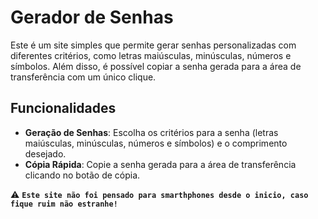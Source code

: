 # Gerador de Senhas

Este é um site simples que permite gerar senhas personalizadas com diferentes critérios, como letras maiúsculas, minúsculas, números e símbolos. Além disso, é possível copiar a senha gerada para a área de transferência com um único clique.

## Funcionalidades

- **Geração de Senhas**: Escolha os critérios para a senha (letras maiúsculas, minúsculas, números e símbolos) e o comprimento desejado.
- **Cópia Rápida**: Copie a senha gerada para a área de transferência clicando no botão de cópia.

⚠️ **`Este site não foi pensado para smarthphones desde o inicio, caso fique ruim não estranhe!`**
